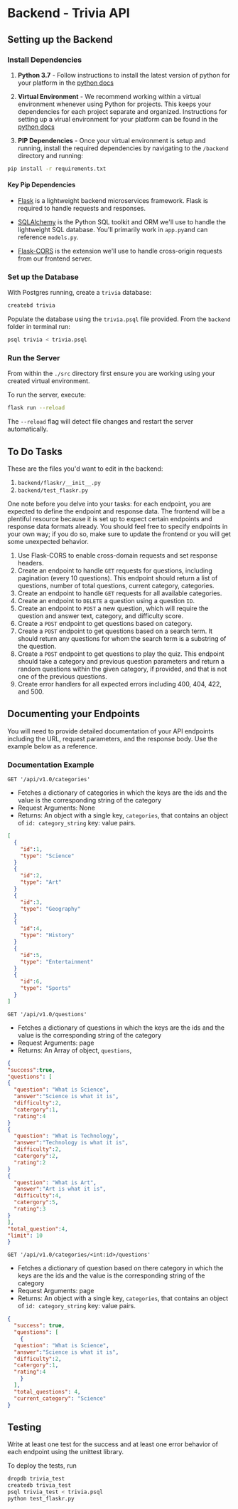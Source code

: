 # Backend - Trivia API

## Setting up the Backend

### Install Dependencies

1. **Python 3.7** - Follow instructions to install the latest version of python for your platform in the [python docs](https://docs.python.org/3/using/unix.html#getting-and-installing-the-latest-version-of-python)

2. **Virtual Environment** - We recommend working within a virtual environment whenever using Python for projects. This keeps your dependencies for each project separate and organized. Instructions for setting up a virual environment for your platform can be found in the [python docs](https://packaging.python.org/guides/installing-using-pip-and-virtual-environments/)

3. **PIP Dependencies** - Once your virtual environment is setup and running, install the required dependencies by navigating to the `/backend` directory and running:

```bash
pip install -r requirements.txt
```

#### Key Pip Dependencies

- [Flask](http://flask.pocoo.org/) is a lightweight backend microservices framework. Flask is required to handle requests and responses.

- [SQLAlchemy](https://www.sqlalchemy.org/) is the Python SQL toolkit and ORM we'll use to handle the lightweight SQL database. You'll primarily work in `app.py`and can reference `models.py`.

- [Flask-CORS](https://flask-cors.readthedocs.io/en/latest/#) is the extension we'll use to handle cross-origin requests from our frontend server.

### Set up the Database

With Postgres running, create a `trivia` database:

```bash
createbd trivia
```

Populate the database using the `trivia.psql` file provided. From the `backend` folder in terminal run:

```bash
psql trivia < trivia.psql
```

### Run the Server

From within the `./src` directory first ensure you are working using your created virtual environment.

To run the server, execute:

```bash
flask run --reload
```

The `--reload` flag will detect file changes and restart the server automatically.

## To Do Tasks

These are the files you'd want to edit in the backend:

1. `backend/flaskr/__init__.py`
2. `backend/test_flaskr.py`

One note before you delve into your tasks: for each endpoint, you are expected to define the endpoint and response data. The frontend will be a plentiful resource because it is set up to expect certain endpoints and response data formats already. You should feel free to specify endpoints in your own way; if you do so, make sure to update the frontend or you will get some unexpected behavior.

1. Use Flask-CORS to enable cross-domain requests and set response headers.
2. Create an endpoint to handle `GET` requests for questions, including pagination (every 10 questions). This endpoint should return a list of questions, number of total questions, current category, categories.
3. Create an endpoint to handle `GET` requests for all available categories.
4. Create an endpoint to `DELETE` a question using a question `ID`.
5. Create an endpoint to `POST` a new question, which will require the question and answer text, category, and difficulty score.
6. Create a `POST` endpoint to get questions based on category.
7. Create a `POST` endpoint to get questions based on a search term. It should return any questions for whom the search term is a substring of the question.
8. Create a `POST` endpoint to get questions to play the quiz. This endpoint should take a category and previous question parameters and return a random questions within the given category, if provided, and that is not one of the previous questions.
9. Create error handlers for all expected errors including 400, 404, 422, and 500.

## Documenting your Endpoints

You will need to provide detailed documentation of your API endpoints including the URL, request parameters, and the response body. Use the example below as a reference.

### Documentation Example

`GET '/api/v1.0/categories'`

- Fetches a dictionary of categories in which the keys are the ids and the value is the corresponding string of the category
- Request Arguments: None
- Returns: An object with a single key, `categories`, that contains an object of `id: category_string` key: value pairs.

```json
[
  {
    "id":1,
    "type": "Science"
  }
  {
    "id":2,
    "type": "Art"
  }
  {
    "id":3,
    "type": "Geography"
  }
  {
    "id":4,
    "type": "History"
  }
  {
    "id":5,
    "type": "Entertainment"
  }
  {
    "id":6,
    "type": "Sports"
  }
]
```
`GET '/api/v1.0/questions'`

- Fetches a dictionary of questions in which the keys are the ids and the value is the corresponding string of the category
- Request Arguments: page
- Returns: An Array of object, `questions`,

```json
{
"success":true, 
"questions": [
{
  "question": "What is Science",
  "answer":"Science is what it is",
  "difficulty":2,
  "catergory":1,
  "rating":4
}
{
  "question": "What is Technology",
  "answer":"Technology is what it is",
  "difficulty":2,
  "catergory":2,
  "rating":2
}
{
  "question": "What is Art",
  "answer":"Art is what it is",
  "difficulty":4,
  "catergory":5,
  "rating":3
}
],
"total_question":4,
"limit": 10
}
```

`GET '/api/v1.0/categories/<int:id>/questions'`

- Fetches a dictionary of question based on there category in which the keys are the ids and the value is the corresponding string of the category
- Request Arguments: page
- Returns: An object with a single key, `categories`, that contains an object of `id: category_string` key: value pairs.
```json
{
  "success": true,
  "questions": [
    {
  "question": "What is Science",
  "answer":"Science is what it is",
  "difficulty":2,
  "catergory":1,
  "rating":4
    }
  ],
  "total_questions": 4,
  "current_category": "Science"
}
```

## Testing

Write at least one test for the success and at least one error behavior of each endpoint using the unittest library.

To deploy the tests, run

```bash
dropdb trivia_test
createdb trivia_test
psql trivia_test < trivia.psql
python test_flaskr.py
```
